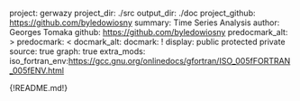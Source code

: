 project: gerwazy
project_dir: ./src
output_dir: ./doc
project_github: https://github.com/byledowiosny
summary: Time Series Analysis
author: Georges Tomaka
github: https://github.com/byledowiosny
predocmark_alt: >
predocmark: <
docmark_alt:
docmark: !
display: public
         protected
         private
source: true
graph: true
extra_mods: iso_fortran_env:https://gcc.gnu.org/onlinedocs/gfortran/ISO_005fFORTRAN_005fENV.html

{!README.md!}
